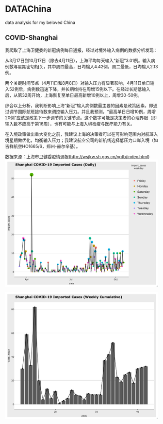 # DATAChina
 data analysis for my beloved China

## COVID-Shanghai

我爬取了上海卫健委的新冠病例每日通报，经过对境外输入病例的数据分析发现：

从3月17日到10月17日（除去4月11日），上海平均每天输入“新冠”3.01例。输入病例数与星期密切相关，其中周四最高，日均输入4.42例，周二最低，日均输入2.13例。

两个关键时间节点（4月11日和8月8日）对输入压力有显著影响，4月11日单日输入52例后，病例数迅速下降，并长期维持在周增15例以下。在经过长期低输入后，从第32周开始，上海恢复至单日最高新增10例以上，周增30-50例。

综合以上分析，我判断影响上海“新冠”输入病例数最主要的因素是政策因素，即通过调节国际航班接待数来调控输入压力。并且我预测，“最高单日日增10例，周增20例”应该是政策下一步调节的关键节点。这个数字可能是决策者的心理界限（即输入数不应高于第16周），也有可能与上海入境检疫与医疗能力有关。

在入境政策做出重大变化之前，我建议上海的决策者可以在可影响范围内对航班入境星期做优化，均衡输入压力；我建议航空公司的新航线选择低压力口岸入境（如吉祥航空HO1665/6，郑州-赫尔辛基）。

数据来源：上海市卫健委疫情通报(http://wsjkw.sh.gov.cn/yqtb/index.html)
![daily](Rplot/daily_18Oct.png)

![daily](Rplot/weekly_18Oct.png)
